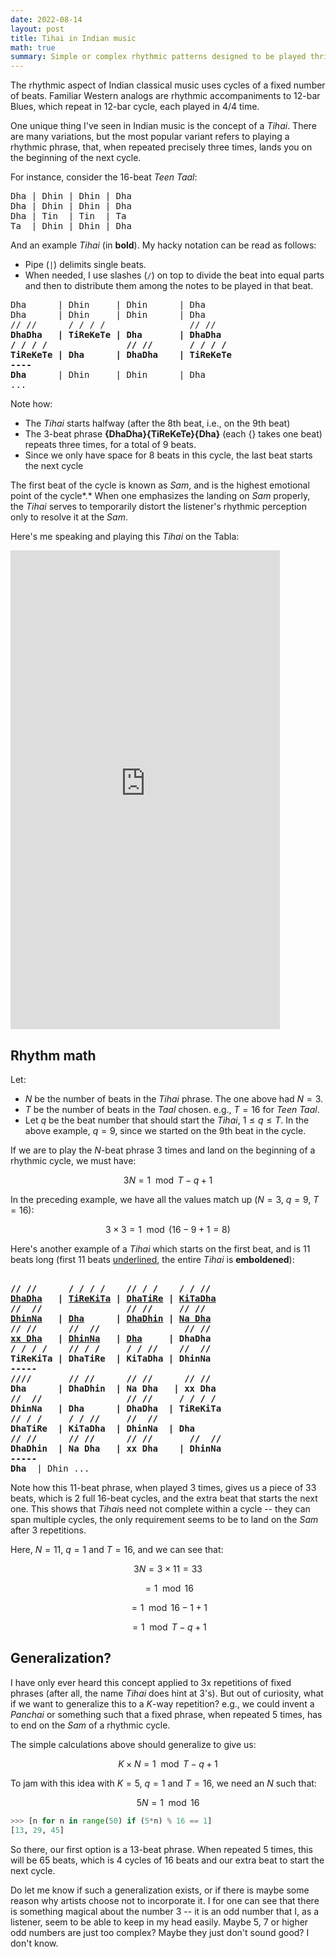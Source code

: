 ```yaml
---
date: 2022-08-14
layout: post
title: Tihai in Indian music
math: true
summary: Simple or complex rhythmic patterns designed to be played thrice as a bridge
---
```



The rhythmic aspect of Indian classical music uses cycles of a fixed  number of beats. Familiar Western analogs are rhythmic accompaniments to 12-bar Blues, which repeat in 12-bar cycle, each played in 4/4 time.

One unique thing I've seen in Indian music is the concept of a *Tihai*. There are many variations, but the most popular variant refers to  playing a rhythmic phrase, that, when repeated precisely three times,  lands you on the beginning of the next cycle.

For instance, consider the 16-beat *Teen Taal*:

<pre>
Dha | Dhin | Dhin | Dha
Dha | Dhin | Dhin | Dha
Dha | Tin  | Tin  | Ta
Ta  | Dhin | Dhin | Dha
</pre>

And an example *Tihai* (in **bold**). My hacky notation can be read as follows:
 
 * Pipe (`|`) delimits single beats.
 * When needed, I use slashes (`/`) on top to divide the beat into equal parts
   and then to distribute them among the notes to be played in that beat.


<pre>
Dha      | Dhin     | Dhin      | Dha
Dha      | Dhin     | Dhin      | Dha
// //      / / / /                // //
<b>DhaDha   | TiReKeTe | Dha       | DhaDha
/ / / /               // //       / / / /
TiReKeTe | Dha      | DhaDha    | TiReKeTe
----
Dha</b>      | Dhin     | Dhin      | Dha
...
</pre>


 Note how:

- The *Tihai* starts halfway (after the 8th beat, i.e., on the 9th beat)
- The 3-beat phrase **{DhaDha}{TiReKeTe}{Dha}** (each {} takes one beat) repeats
  three times, for a total of 9 beats.
- Since we only have space for 8 beats in this cycle, the last beat starts the
  next cycle

 

The first beat of the cycle is known as *Sam*, and is the highest emotional
point of the cycle*.* When one emphasizes the landing on *Sam* properly, the
*Tihai* serves to temporarily distort the listener's rhythmic perception only to
resolve it at the *Sam*.

Here's me speaking and playing this *Tihai* on the Tabla:

<iframe width="431" height="766" src="https://www.youtube.com/embed/wVhaVJNXBt0" title="Simple Teen Taal Tihai" frameborder="0" allow="accelerometer; autoplay; clipboard-write; encrypted-media; gyroscope; picture-in-picture" allowfullscreen></iframe>

## Rhythm math

Let:

* $N$ be the number of beats in the *Tihai* phrase. The one above had $N=3$.
* $T$ be the number of beats in the *Taal* chosen. e.g., $T=16$ for *Teen Taal*.
* Let $q$ be the beat number that should start the *Tihai*, $1 \le q \le T$.
  In the above example, $q=9$, since we started on the 9th beat in the cycle.

If we are to play the $N$-beat phrase 3 times and land on the beginning of a
rhythmic cycle, we must have:

$$
3N = 1\mod{T-q+1}
$$

In the preceding example, we have all the values match up ($N=3$, $q=9$,
$T=16$):


$$3 \times 3 = 1\mod{\left(16-9+1 = 8\right)}$$

Here's another example of a *Tihai* which starts on the first beat, and is 11
beats long (first 11 beats <u>underlined</u>, the entire *Tihai* is
**emboldened**):

<pre>
<b>
// //      / / / /    // / /    / / //
<u>DhaDha</u>   | <u>TiReKiTa</u> | <u>DhaTiRe</u> | <u>KiTaDha</u>
//  //                // //     // //
<u>DhinNa</u>   | <u>Dha</u>      | <u>DhaDhin</u> | <u>Na Dha</u>
// //      //  //                // //
<u>xx Dha</u>   | <u>DhinNa</u>   | <u>Dha</u>     | DhaDha
/ / / /    // / /     / / //    //  //
TiReKiTa | DhaTiRe  | KiTaDha | DhinNa
-----
////       // //      // //      // //
Dha      | DhaDhin  | Na Dha   | xx Dha
//  //                // //     / / / /
DhinNa   | Dha      | DhaDha  | TiReKiTa
// / /     / / //     //  //    
DhaTiRe  | KiTaDha  | DhinNa  | Dha
// //      // //      // //       //  //
DhaDhin  | Na Dha   | xx Dha    | DhinNa
-----
Dha</b>  | Dhin ...
</pre>

Note how this 11-beat phrase, when played 3 times, gives us a piece of 33 beats,
which is 2 full 16-beat cycles, and the extra beat that starts the next one.
This shows that *Tihai*s need not complete within a cycle -- they can span
multiple cycles, the only requirement seems to be to land on the *Sam* after 3
repetitions.

Here, $N=11$, $q=1$ and $T=16$, and we can see that:

$$3N = 3 \times 11 = 33$$

$$ = 1 \mod{16} $$

$$ = 1 \mod{16 - 1 + 1} $$

$$= 1 \mod{T-q+1}$$

## Generalization?

I have only ever heard this concept applied to 3x repetitions of fixed phrases
(after all, the name *Tihai* does hint at 3's). But out of curiosity, what if we
want to generalize this to a $K$-way repetition? e.g., we could invent a
*Panchai* or something such that a fixed phrase, when repeated 5 times, has to
end on the *Sam* of a rhythmic cycle.

The simple calculations above should generalize to give us:

$$K \times N = 1\mod{T-q+1}$$

To jam with this idea with $K=5$, $q=1$ and $T=16$, we need an $N$ such
that:

$$5N = 1\mod{16}$$

```python
>>> [n for n in range(50) if (5*n) % 16 == 1]
[13, 29, 45]
```

So there, our first option is a 13-beat phrase. When repeated 5 times, this will
be 65 beats, which is 4 cycles of 16 beats and our extra beat to start the next
cycle.

Do let me know if such a generalization exists, or if there is maybe some reason
why artists choose not to incorporate it. I for one can see that there is
something magical about the number 3 -- it is an odd number that I, as a
listener, seem to be able to keep in my head easily. Maybe 5, 7 or higher odd
numbers are just too complex? Maybe they just don't sound good? I don't know.
